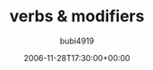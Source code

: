 ---
title: 'verbs & modifiers'
posts: 2
hash: 't595'
author: 'bubi4919'
date: 2006-11-28T17:30:00+00:00
sources:
  - http://forums.tokipona.org/viewtopic.php%3Ft=595.html
---
